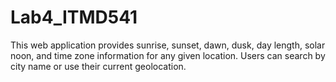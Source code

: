 # Lab4_ITMD541
This web application provides sunrise, sunset, dawn, dusk, day length, solar noon, and time zone information for any given location. Users can search by city name or use their current geolocation. 
